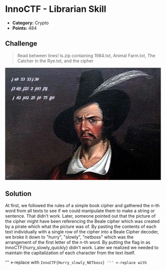 # InnoCTF - Librarian Skill

* **Category:** Crypto
* **Points:** 484

## Challenge

> Read between lines!
ls.zip containing 1984.txt, Animal Farm.txt, The Catcher in the Rye.txt, and the cipher

![](InnoCTF/crypto/librarianskill/ls/cipher.jpg)


## Solution

At first, we followed the rules of a simple book cipher and gathered the n-th word from all texts to see if we could manipulate them to make a string or sentence. That didn't work. Later, someone pointed out that the picture of the cipher might have been referencing the Beale cipher which was created by a pirate which what the picture was of. By pasting the contents of each text individually with a single row of the cipher into a Beale Cipher decoder, we broke it down to "hurry", "slowly", "netboss" which was the arrangement of the first letter of the n-th word. By putting the flag in as InnoCTF{hurry_slowly_quickly} didn't work. Later we realized we needed to maintain the capitalization of each character from the text itself.

''' <-replace with `
InnoCTF{Hurry_slowly_NETboss}
''' <-replace with `
